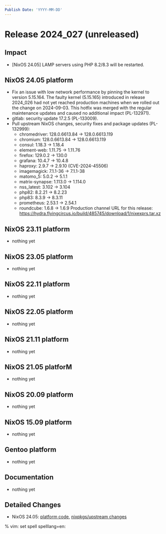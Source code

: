 ```yaml
---
Publish Date: 'YYYY-MM-DD'
---
```


# Release 2024_027 (unreleased)

## Impact

- \[NixOS 24.05\] LAMP servers using PHP 8.2/8.3 will be restarted.


## NixOS 24.05 platform

- Fix an issue with low network performance by pinning the kernel to version
  5.15.164. The faulty kernel (5.15.165) introduced in release 2024_026 had
  not yet reached production machines when we rolled out the change on
  2024-09-03. This hotfix was merged with the regular maintenance updates and
  caused no additional impact (PL-132971).
- gitlab: security update 17.2.5 (PL-133009).
- Pull upstream NixOS changes, security fixes and package updates (PL-132999):
  - chromedriver: 128.0.6613.84 -> 128.0.6613.119
  - chromium: 128.0.6613.84 -> 128.0.6613.119
  - consul: 1.18.3 -> 1.18.4
  - element-web: 1.11.75 -> 1.11.76
  - firefox: 129.0.2 -> 130.0
  - grafana: 10.4.7 -> 10.4.8
  - haproxy: 2.9.7 -> 2.9.10 (CVE-2024-45506)
  - imagemagick: 7.1.1-36 -> 7.1.1-38
  - matomo_5: 5.0.2 -> 5.1.1
  - matrix-synapse: 1.113.0 -> 1.114.0
  - nss_latest: 3.102 -> 3.104
  - php82: 8.2.21 -> 8.2.23
  - php83: 8.3.9 -> 8.3.11
  - prometheus: 2.53.1 → 2.54.1
  - roundcube: 1.6.8 -> 1.6.9
Production channel URL for this release: https://hydra.flyingcircus.io/build/485745/download/1/nixexprs.tar.xz


## NixOS 23.11 platform

- nothing yet

## NixOS 23.05 platform

- nothing yet

## NixOS 22.11 platform

- nothing yet

## NixOS 22.05 platform

- nothing yet

## NixOS 21.11 platform

- nothing yet

## NixOS 21.05 platforM

- nothing yet

## NixOS 20.09 platform

- nothing yet

## NixOS 15.09 platform

- nothing yet

## Gentoo platform

- nothing yet

## Documentation

- nothing yet

## Detailed Changes

- NixOS 24.05: [platform code](https://github.com/flyingcircusio/fc-nixos/compare/fc/r2024_026/24.05...932f3aef1d85c51eb7fb3891df64bb4983e42a44),
 [nixpkgs/upstream changes](https://github.com/flyingcircusio/nixpkgs/compare/ac9a8c52e1e69847cef1d41c9661034dc3909149...4c934f9fa9a0c9239a1bc2817d01231807f5d2ba)

% vim: set spell spelllang=en:
